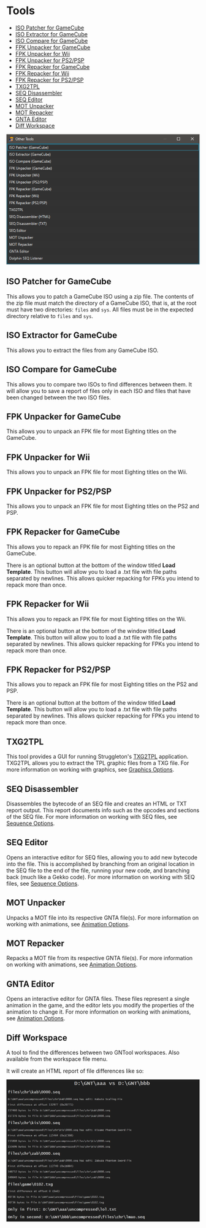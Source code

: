 # Tools

- [ISO Patcher for GameCube](#iso-patcher-for-gamecube)
- [ISO Extractor for GameCube](#iso-extractor-for-gamecube)
- [ISO Compare for GameCube](#iso-compare-for-gamecube)
- [FPK Unpacker for GameCube](#fpk-unpacker-for-gamecube)
- [FPK Unpacker for Wii](#fpk-unpacker-for-wii)
- [FPK Unpacker for PS2/PSP](#fpk-unpacker-for-ps2psp)
- [FPK Repacker for GameCube](#fpk-repacker-for-gamecube)
- [FPK Repacker for Wii](#fpk-repacker-for-wii)
- [FPK Repacker for PS2/PSP](#fpk-repacker-for-ps2psp)
- [TXG2TPL](#txg2tpl)
- [SEQ Disassembler](#seq-disassembler)
- [SEQ Editor](#seq-editor)
- [MOT Unpacker](#mot-unpacker)
- [MOT Repacker](#mot-repacker)
- [GNTA Editor](#gnta-editor)
- [Diff Workspace](#diff-workspace)

![Tools](/docs/tools.png?raw=true "Tools")

## ISO Patcher for GameCube

This allows you to patch a GameCube ISO using a zip file. The contents of the zip file must match the directory of a GameCube ISO, that is, at the root must have two directories: `files` and `sys`. All files must be in the expected directory relative to `files` and `sys`.

## ISO Extractor for GameCube

This allows you to extract the files from any GameCube ISO.

## ISO Compare for GameCube

This allows you to compare two ISOs to find differences between them. It will allow you to save a report of files only in each ISO and files that have been changed between the two ISO files.

## FPK Unpacker for GameCube

This allows you to unpack an FPK file for most Eighting titles on the GameCube.

## FPK Unpacker for Wii

This allows you to unpack an FPK file for most Eighting titles on the Wii.

## FPK Unpacker for PS2/PSP

This allows you to unpack an FPK file for most Eighting titles on the PS2 and PSP.

## FPK Repacker for GameCube

This allows you to repack an FPK file for most Eighting titles on the GameCube.

There is an optional button at the bottom of the window titled **Load Template**. This button will
allow you to load a .txt file with file paths separated by newlines. This allows quicker repacking
for FPKs you intend to repack more than once.

## FPK Repacker for Wii

This allows you to repack an FPK file for most Eighting titles on the Wii.

There is an optional button at the bottom of the window titled **Load Template**. This button will
allow you to load a .txt file with file paths separated by newlines. This allows quicker repacking
for FPKs you intend to repack more than once.

## FPK Repacker for PS2/PSP

This allows you to repack an FPK file for most Eighting titles on the PS2 and PSP.

There is an optional button at the bottom of the window titled **Load Template**. This button will
allow you to load a .txt file with file paths separated by newlines. This allows quicker repacking
for FPKs you intend to repack more than once.

## TXG2TPL

This tool provides a GUI for running Struggleton's [TXG2TPL](https://github.com/Struggleton/TXG2TPL) application. TXG2TPL allows you to extract the TPL graphic files from a TXG file. For more information on working with graphics, see [Graphics Options](/docs/graphics.md).

## SEQ Disassembler

Disassembles the bytecode of an SEQ file and creates an HTML or TXT report output. This report documents info such as the opcodes and sections of the SEQ file. For more information on working with SEQ files, see [Sequence Options](/docs/sequence.md).

## SEQ Editor

Opens an interactive editor for SEQ files, allowing you to add new bytecode into the file. This is accomplished by branching from an original location in the SEQ file to the end of the file, running your new code, and branching back (much like a Gekko code). For more information on working with SEQ files, see [Sequence Options](/docs/sequence.md).

## MOT Unpacker

Unpacks a MOT file into its respective GNTA file(s). For more information on working with animations, see [Animation Options](/docs/animation.md).

## MOT Repacker

Repacks a MOT file from its respective GNTA file(s). For more information on working with animations, see [Animation Options](/docs/animation.md).

## GNTA Editor

Opens an interactive editor for GNTA files. These files represent a single animation in the game, and the editor lets you modify the properties of the animation to change it. For more information on working with animations, see [Animation Options](/docs/animation.md).

## Diff Workspace

A tool to find the differences between two GNTool workspaces. Also available from the workspace
file menu.

It will create an HTML report of file differences like so:

![Diff Report](/docs/diff.PNG?raw=true "Diff Report")
